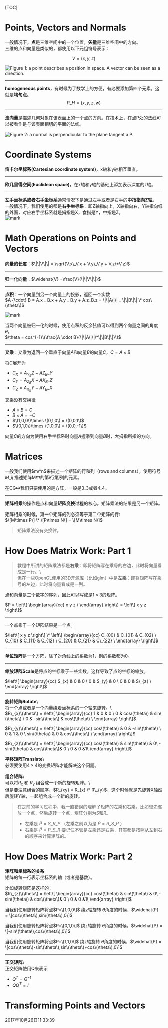 \[TOC\]

# Points, Vectors and Normals

一般情况下，**点**是三维空间中的一个位置，**矢量**是三维空间中的方向。  
三维的点和向量是类似的，都使用以下元组符号表示：


$$
V = (x,y,z)
$$


![Figure 1: a point describes a position in space. A vector can be seen as a direction.](http://o9z9uibed.bkt.clouddn.com/image/20171024/172952802.png?imageslim)

---

**homogeneous points**，有时候为了数学上的方便，有必要添加第四个元素，这就是**均匀点**。  
$$P\_{H} = (x,y,z,w)$$

---

**法向量**是描述几何对象在该表面上的一个点的方向。在技术上，在点P处的法线可以被看作是与该表面相切的平面的法线。

![Figure 2: a normal is perpendicular to the plane tangent a P.](http://o9z9uibed.bkt.clouddn.com/image/20171024/172907170.png?imageslim)

# Coordinate Systems

**笛卡尔坐标系\(Cartesian coordinate system\)**，x轴和y轴相互垂直。

---

**欧几里得空间\(Euclidean space\)**，在x轴和y轴的基础上添加表示深度的z轴。

---

**左手坐标系或者右手坐标系**通常情况下是通过左手或者是右手的**中指指向Z轴**。  
一般情况下，我们使用的都是**右手坐标系**：即Z轴指向上，X轴指向右，Y轴指向纸的外面，对应右手坐标系就是拇指是X，食指是Y，中指是Z。  
![mark](http://o9z9uibed.bkt.clouddn.com/image/20171024/203408720.png?imageslim)

# Math Operations on Points and Vectors

**向量的长度**：$\|\|V\|\| = \sqrt{V.x\_V.x + V.y\_V.y + V.z\*V.z}$

---

**归一化向量**：$\widehat{V} =\frac{V}{\|\|V\|\|}$

---

**点积**：一个向量到另一个向量上的投影，返回一个实数  
$A {\cdot} B = A.x _ B.x + A.y _ B.y + A.z_B.z = \|\|A\|\| _ \|\|B\|\| \* cos\(\theta\)$

![mark](http://o9z9uibed.bkt.clouddn.com/image/20171025/224103216.png?imageslim)

当两个向量被归一化的时候，使用点积的反余弦值可以得到两个向量之间的角度 $\theta$。  
$\theta = cos^{-1}\(\frac{A \cdot B}{\|\|A\|\|\*\|\|B\|\|}\)$

---

**叉乘**：叉乘为返回一个垂直于向量$A$和向量$B$的向量$C$，$C = A \times B$

将$C$展开为

* $C_{X} = A_{Y} _ B{Z} - A{Z} _ B\_{Y}$
* $C_{Y} = A_{Z} _ B{X} - A{X} _ B\_{Z}$
* $C_{Z} = A_{X} _ B{Y} - A{Y} _ B\_{X}$

叉乘没有交换律

* $A\times B = C$
* $B\times A = -C$
* $\(1,0,0\)\times \(0,1,0\) = \(0,0,1\)$
* $\(0,1,0\)\times \(1,0,0\) = \(0,0,-1\)$

向量$C$的方向为使用右手坐标系时向量$A$握拳到向量$B$时，大拇指所指的方向。

# Matrices

一般我们使用$m\*n$来描述一个矩阵的行和列（rows and columns），使用符号 $M\_{i j}$ 描述矩阵M中的第$i$行第$j$列的元素。

在CG中我们只要使用的是方阵，一般是$3\_3$或者$4\_4$。

---

**矩阵相乘**的操作是点和向量**矩阵变换**过程的核心。矩阵乘法的结果是另一个矩阵。

矩阵相乘的时候，第一个矩阵的列必须等于第二个矩阵的行:  
$\[M\times P\] \* \[P\times N\] = \[M\times N\]$

> 矩阵乘法没有交换律。

# How Does Matrix Work: Part 1

> 教程中所讲的矩阵乘法都是**右乘**：即将矩阵写在乘号的右边，此时将向量看成是一行。\  
> 但在一些OpenGL使用的3D开源库（比如glm）中是**左乘**：即将矩阵写在乘号的左边，此时将向量看成是一列。

点和向量是三个数字的序列，因此可以写成是$1\times 3$的矩阵。

$P =  
\left\(  
\begin{array}{cc}  
x  y  z \  
\end{array}  
\right\) = \left\[ x y z \right\]$

---

一个点乘于一个矩阵结果是一个点。

$\left\[ x y z \right\] \*  
\left\[  
\begin{array}{cc}  
C_{00} & C_{01} & C_{02} \  
C_{10} & C_{11} & C_{12} \  
C_{20} & C_{21} & C\_{22} \  
\end{array}  
\right\]$

---

**单位矩阵**是一个方阵，除了对角线上的系数为1，别的系数都为0。

---

**缩放矩阵Scale**是将点的坐标乘于一些实数，这样导致了点的坐标的缩放。

$\left\[  
\begin{array}{cc}  
S_{x} & 0 & 0 \  
0 & S_{y} & 0 \  
0 & 0 & S\_{z} \  
\end{array}  
\right\]$

---

**旋转矩阵Rotate**\  
将一个点或者是一个向量绕着坐标系的一个轴来旋转。\  
$R\_{x}\(\theta\) =  
\left\[  
\begin{array}{cc}  
1 & 0 & 0 \  
0 & cos\(\theta\) & sin\(\theta\) \  
0 & -sin\(\theta\) & cos\(\theta\) \  
\end{array}  
\right\]$

$R\_{y}\(\theta\) =  
\left\[  
\begin{array}{cc}  
cos\(\theta\) & 0 & -sin\(\theta\) \  
0 & 1 & 0 \  
sin\(\theta\) & 0 & cos\(\theta\) \  
\end{array}  
\right\]$

$R\_{z}\(\theta\) =  
\left\[  
\begin{array}{cc}  
cos\(\theta\) & sin\(\theta\) & 0\  
-sin\(\theta\) & cos\(\theta\)& 0 \  
0 & 0 &1\  
\end{array}  
\right\]$

**平移矩阵Translate**\  
必须要使用$4\times 4$的变换矩阵才能解决这个问题。

**组合矩阵**\  
可以将$R_{x}$ 和 $R_{y}$ 组合成一个新的旋转矩阵。\  
但是要注意组合的顺序，$R_{xy} = R_{x} \* R\_{y}$，这个时候就是先旋转X轴然后旋转Y轴，一起组合成一个新的旋转。

> 在之前的学习过程中，我一直错误的理解了矩阵的左乘和右乘，比如想先缩放一个点，然后旋转一个点，矩阵分别为$S$和$R$。
>
> * 左乘是 $\widehat{P} = S\_R\_P$ （左乘之前以为是 $\widehat{P} = R\_S\_P$ ）
> * 右乘是 $\widehat{P} = P\_S\_R$
>   要记住不管是左乘还是右乘，其实都是按照从左到右的顺序来计算矩阵的。

# How Does Matrix Work: Part 2

**矩阵和坐标系的关系**  
矩阵的每一行表示坐标系的轴（或者是基数）。

比如旋转矩阵是这样的：  
$R\_{z}\(\theta\) =  
\left\[  
\begin{array}{cc}  
cos\(\theta\) & sin\(\theta\) & 0\  
-sin\(\theta\) & cos\(\theta\)& 0 \  
0 & 0 &1\  
\end{array}  
\right\]$

当我们使用旋转矩阵将点$P=\[1,0,0\]$ 绕z轴旋转 $\theta$角度的时候，$\widehat{P} = \[cos\(\theta\),sin\(\theta\),0\]$

当我们使用旋转矩阵将点$P=\[0,1,0\]$ 绕z轴旋转 $\theta$角度的时候，$\widehat{P} = \[-sin\(\theta\),cos\(\theta\),0\]$

当我们使用旋转矩阵将点$P=\[1,1,0\]$ 绕z轴旋转 $\theta$角度的时候，$\widehat{P} = \[cos\(\theta\)-sin\(\theta\),sin\(\theta\)+cos\(\theta\),0\]$

---

**正交矩阵**\  
正交矩阵使用Q来表示

* $Q^{T} = Q^{-1}$  
* $QQ^{T}=I$

# Transforming Points and Vectors

2017年10月26日11:33:39

